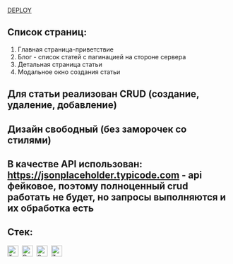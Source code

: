 [DEPLOY](https://yanatsemirhaliyeva.github.io/blog-test) 
## Список страниц: 
1. Главная страница-приветствие
1. Блог - список статей с пагинацией на стороне сервера 
2. Детальная страница статьи 
3. Модальное окно создания статьи 
 
## Для статьи реализован CRUD (создание, удаление, добавление) 
 
## Дизайн свободный (без заморочек со стилями) 
 
## В качестве API использован: https://jsonplaceholder.typicode.com - api фейковое, поэтому полноценный crud работать не будет, но запросы выполняются и их обработка есть
 
## Стек: 
<img src="https://img.shields.io/badge/TypeScript-282C34?logo=typescript&logoColor=3178C6" alt="TypeScript logo" title="TypeScript" height="25" />&nbsp;
<img src="https://img.shields.io/badge/React-282C34?logo=react&logoColor=7BFEDE" alt="React logo" title="React" height="25" />&nbsp;
<img src="https://img.shields.io/badge/Sass-282C34?logo=sass&logoColor=CC6699" alt="Sass logo" title="Sass" height="25" />&nbsp;
<img src="https://img.shields.io/badge/Zustand-282C34?logo=zustand&logoColor=CC6699" alt="Zustand logo" title="Zustand" height="25" />&nbsp;
